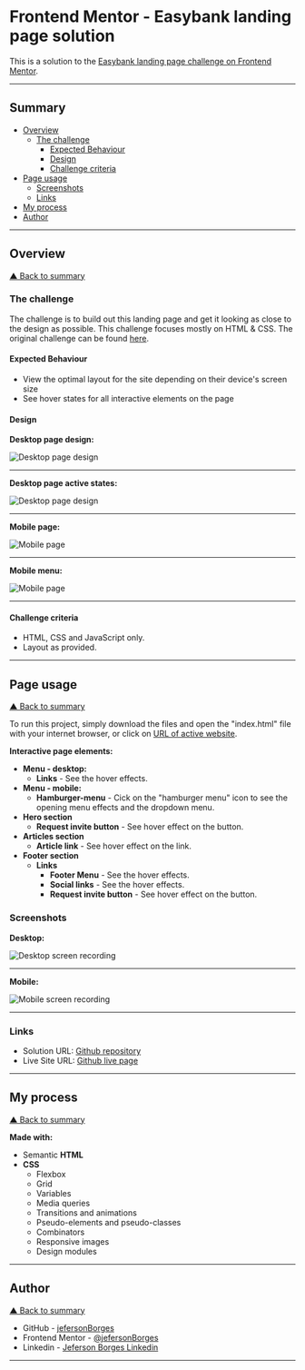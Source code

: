 # Frontend Mentor - Easybank landing page solution

This is a solution to the [Easybank landing page challenge on Frontend Mentor](https://www.frontendmentor.io/challenges/easybank-landing-page-WaUhkoDN).

---

## Summary

- [Overview](#overview)
  - [The challenge](#the-challenge)
    - [Expected Behaviour](#expected-behaviour)
    - [Design](#design)
    - [Challenge criteria](#challenge-criteria)
- [Page usage](#page-usage)
  - [Screenshots](#screenshots)
  - [Links](#links)
- [My process](#my-process)
- [Author](#author)

---

## Overview

[▲ Back to summary](#summary)

### The challenge

The challenge is to build out this landing page and get it looking as close to the design as possible.
This challenge focuses mostly on HTML & CSS. The original challenge can be found [here](https://www.frontendmentor.io/challenges/easybank-landing-page-WaUhkoDN).

#### Expected Behaviour

- View the optimal layout for the site depending on their device's screen size
- See hover states for all interactive elements on the page

#### Design

**Desktop page design:**

![Desktop page design](./design/desktop-design.jpg)

---

**Desktop page active states:**

![Desktop page design](./design/active-states.jpg)

---

**Mobile page:**

![Mobile page](./design/mobile-design.jpg)

---

**Mobile menu:**

![Mobile page](./design/mobile-navigation.jpg)

---

#### Challenge criteria

- HTML, CSS and JavaScript only.
- Layout as provided.

---

## Page usage

[▲ Back to summary](#summary)

To run this project, simply download the files and open the "index.html" file with your internet browser, or click on [URL of active website](https://jefersonborges.github.io/fem-easybank-landing-page-master/).

**Interactive page elements:**

- **Menu - desktop:**
  - **Links** - See the hover effects.
- **Menu - mobile:**
  - **Hamburger-menu** - Cick on the "hamburger menu" icon to see the opening menu effects and the dropdown menu.
- **Hero section**
  - **Request invite button** - See hover effect on the button.
- **Articles section**
  - **Article link** - See hover effect on the link.
- **Footer section**
  - **Links**
    - **Footer Menu** - See the hover effects.
    - **Social links** - See the hover effects.
    - **Request invite button** - See hover effect on the button.

### Screenshots

**Desktop:**

![Desktop screen recording](./screenshots/screenrecord-desktop.gif)

---

**Mobile:**

![Mobile screen recording](./screenshots/screenrecord-mobile.gif)

---

### Links

- Solution URL: [Github repository](https://github.com/jefersonBorges/fem-easybank-landing-page-master)
- Live Site URL: [Github live page](https://jefersonborges.github.io/fem-easybank-landing-page-master/)

---

## My process

[▲ Back to summary](#summary)

**Made with:**

- Semantic **HTML**
- **CSS**
  - Flexbox
  - Grid
  - Variables
  - Media queries
  - Transitions and animations
  - Pseudo-elements and pseudo-classes
  - Combinators
  - Responsive images
  - Design modules

---

## Author

[▲ Back to summary](#summary)

- GitHub - [jefersonBorges](https://github.com/jefersonBorges/jefersonBorges)
- Frontend Mentor - [@jefersonBorges](https://www.frontendmentor.io/profile/jefersonBorges)
- Linkedin - [Jeferson Borges Linkedin](https://www.linkedin.com/in/jeferson-borges-543b34229)

---
